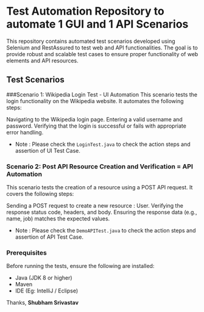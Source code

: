 # Test Automation Repository to automate 1 GUI and 1 API Scenarios
This repository contains automated test scenarios developed using Selenium and RestAssured to test web and API functionalities. The goal is to provide robust and scalable test cases to ensure proper functionality of web elements and API resources.

## Test Scenarios
###Scenario 1: Wikipedia Login Test - UI Automation
This scenario tests the login functionality on the Wikipedia website. It automates the following steps:

Navigating to the Wikipedia login page.
Entering a valid username and password.
Verifying that the login is successful or fails with appropriate error handling.

* Note : Please check the `LoginTest.java` to check the action steps and assertion of UI Test Case.


### Scenario 2: Post API Resource Creation and Verification = API Automation
This scenario tests the creation of a resource using a POST API request. It covers the following steps:

Sending a POST request to create a new resource : User.
Verifying the response status code, headers, and body.
Ensuring the response data (e.g., name, job) matches the expected values.

* Note : Please check the `DemoAPITest.java` to check the action steps and assertion of API Test Case.


### Prerequisites
Before running the tests, ensure the following are installed:

* Java (JDK 8 or higher)
* Maven
* IDE (Eg: IntelliJ / Eclipse)


Thanks,
**Shubham Srivastav**
